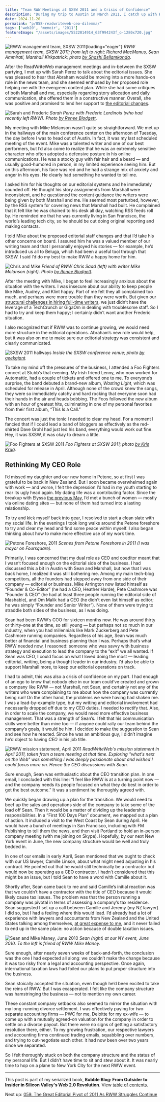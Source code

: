 ```yaml
---
title: "Team RWW Meetings at SXSW 2011 and a Crisis of Confidence"
description: "During my trip to Austin in March 2011, I catch up with ReadWriteWeb writers Sarah Perez and Mike Melanson. Then when I get back home, I start thinking about big changes to our company."
date: 2024-11-20
permalink: "p/058-readwriteweb-ceo-dilemma/"
tags: ['web20', 'memoir', '2011']
featureImage: "/assets/images/5522014914_63f994243f_o-1280x720.jpg"
---
```


![RWW management team, SXSW 2011](/assets/images/rww-mgmt-team-march2011b.jpg){loading="eager"}
*RWW management team, SXSW 2011; from left to right: Richard MacManus, Sean Ammirati, Marshall Kirkpatrick; photo [by Shashi Bellamkonda](https://www.flickr.com/photos/drbeachvacation/5522014914/).*

After the ReadWriteWeb management meetings and in-between the SXSW partying, I met up with Sarah Perez to talk about the editorial issues. She was pleased to hear that Abraham would be moving into a more hands-on role in the news team, and she seemed enthused by her proposed role helping me with the evergreen content plan. While she had some critiques of both Marshall and me, especially regarding story allocation and daily communication, she offered them in a constructive manner. Overall, she was positive and promised to lend her support to [the editorial changes](/p/057-sxsw-2011/).

![Sarah and Frederic](/assets/images/6a00d83451c79e69e2014e86d73ad0970d-500wi.jpg)
*Sarah Perez with Frederic Lardinois (who had recently left RWW). Photo [by Renee Blodgett](https://weblogtheworld.com/countries/northern-america/sxsw-interactive-2011-photo-picks).*

My meeting with Mike Melanson wasn’t quite so straightforward. We met up in the hallways of the main conference center on the afternoon of Tuesday, the day before I was to head out of Austin. In fact, it was my last scheduled meeting of the event. Mike was a talented writer and one of our best performers, but I’d also come to realize that he was an extremely sensitive character who often adopted a defensive posture in his online communications. He was a stocky guy with fair hair and a beard — and usually good-humored in person, in my limited experience seeing him. But on this afternoon, his face was red and he had a strange mix of anxiety and anger in his eyes. He clearly had something he wanted to tell me.

I asked him for his thoughts on our editorial systems and he immediately sounded off. He thought his story assignments from Marshall were inconsistent, and he questioned the content guidance the writers were being given by both Marshall and me. He seemed most perturbed, however, by the RSS system for covering news that Marshall had built. He complained that it felt like he was chained to his desk all day, watching RSS feeds roll by. He reminded me that he was currently living in San Francisco, the world’s leading tech city, so he should be out doing original reporting and making contacts.

I told Mike about the proposed editorial staff changes and that I’d take his other concerns on board. I assured him he was a valued member of our writing team and that I personally enjoyed his stories — for example, he’d introduced us all to Beluga, which had been a useful tool through that SXSW. I said I’d do my best to make RWW a happy home for him.

![Chris and Mike](/assets/images/6a00d83451c79e69e20147e3570d1e970b-500wi.jpg)
*Friend of RWW Chris Saad (left) with writer Mike Melanson (right). Photo [by Renee Blodgett](https://weblogtheworld.com/countries/northern-america/sxsw-interactive-2011-photo-picks).*

After the meeting with Mike, I began to feel increasingly anxious about the situation with the writers. I was insecure about our ability to keep people like Mike, Audrey, and Klint happy. Part of me felt they all complained too much, and perhaps were more trouble than they were worth. But given our [structural challenges in hiring full-time writers](/p/055-rww-expansion-2010/), we just didn’t have the leverage of a TechCrunch or GigaOm in dealing with troublesome staff. So I had to try and keep them happy; I certainly didn’t want another Frederic situation.

I also recognized that if RWW was to continue growing, we would need more structure in the editorial operations. Abraham’s new role would help, but it was also on me to make sure our editorial strategy was consistent and clearly communicated.

![SXSW 2011 hallways](/assets/images/sxsw-2011-inside.jpg)
*Inside the SXSW conference venue; photo [by geekgiant](https://www.flickr.com/photos/geekgiant/5570113051/).*

To take my mind off the pressures of the business, I attended a Foo Fighters concert at Stubb’s that evening. My Irish friend Lenny, who now worked for Automattic, had a couple of tickets and offered one to me. To everyone’s surprise, the band debuted a brand-new album, *Wasting Light*, which was scheduled for release in April. Although none of the crowd knew the songs, they were so immediately catchy and hard rocking that everyone soon had their hands in the air and heads bobbing. The Foos followed the new album with an hour of greatest hits, culminating in one of my personal favorites from their first album, “This Is a Call.” 

The concert was just the tonic I needed to clear my head. For a moment I fancied that if I could lead a band of bloggers as effectively as the red-shirted Dave Grohl had just led his band, everything would work out fine. Hey, it was SXSW, it was okay to dream a little.

![Foo Fighters at SXSW 2011](/assets/images/foo-fighters-march2011.jpg)
*Foo Fighters at SXSW 2011; photo [by Kris Krug](https://www.flickr.com/photos/kk/5533558960/).*

## Rethinking My CEO Role

I’d missed my daughter and our new home in Petone, so at first I was grateful to be back in New Zealand. But I soon became overwhelmed again with work — and worse, I felt the depression I’d had in my youth starting to rear its ugly head again. My dating life was a contributing factor. Since the breakup with Elyssa [the previous May](/p/050-meeting-new-york-times-2010/), I’d met a bunch of women — mostly via online dating sites — but none of them had turned into a lasting relationship.

To try and kick myself back into gear, I resolved to start a clean slate with my social life. In the evenings I took long walks around the Petone foreshore to try and clear my head and find some peace within myself. I also began thinking about how to make more effective use of my work time.

![Petone Foreshore, 2011](/assets/images/petone-foreshore-2011.jpg)
*Scenes from Petone Foreshore in 2011 (I was mayor on Foursquare).*

Primarily, I was concerned that my dual role as CEO and coeditor meant that I wasn’t focused enough on the editorial side of the business. I had discussed this a bit in Austin with Sean and Marshall, but now that I was back home, I realized it was still bothering me. Among my main tech-blog competitors, all the founders had stepped away from one side of their company — editorial or business. Mike Arrington now listed himself as “Founder & Co-Editor” (he had a CEO, Heather Harde), Pete Cashmore was “Founder & CEO” (he had at least three people running the editorial side of Mashable), and Om Malik had a CEO (he didn’t even list himself as editor; he was simply “Founder and Senior Writer”). None of them were trying to straddle both sides of the business, as I was doing.

Sean had been RWW’s COO for sixteen months now. He was around thirty or thirty-one at the time, so still young — but perhaps not so much in our industry, when you had millennials like Mark Zuckerberg and Pete Cashmore running companies. Regardless of his age, Sean was much better at financial and business planning than I was. Perhaps that’s what RWW needed now, I reasoned: someone who was savvy with business strategy and execution to lead the company to the “exit” we all wanted. If Sean was CEO, I could focus on what I loved doing the most — leading editorial, writing, being a thought leader in our industry. I’d also be able to support Marshall more, to keep our editorial operations on track.

I had to admit, this was also a crisis of confidence on my part. I had enough of an ego to know that nobody else in our team could’ve created and grown a company like RWW — not Marshall, not Sean, and certainly not any of the writers who were complaining to me about how the company was currently being run! On the other hand, the problems we were having had shaken me. I was a lead-by-example type, but my writing and editorial involvement had necessarily dropped off due to my CEO duties. I needed to rectify that. Also, in order to scale the company, we would need more effective business management. That was a strength of Sean’s. I felt that his communication skills were better than mine too — if anyone could rally our team behind the company’s goals, it would be him. I decided to make the suggestion to Sean and see how he reacted. Since he was an ambitious guy, I didn’t imagine he’d object to having *CEO* in his job title. 

![RWW mission statement, April 2011](/assets/images/rww-mission-statement-april2011.jpg)
*ReadWriteWeb's mission statement in April 2011, taken from a team meeting at that time. Exploring "what's next on the Web" was something I was deeply passionate about and wished I could focus more on. Hence the CEO discussions with Sean.*

Sure enough, Sean was enthusiastic about the CEO transition plan. In one email, I concluded with this line: “I feel like RWW is at a turning point now — and the company needs its people focused on what they do best in order to get the best outcome.” It was a sentiment he thoroughly agreed with.

We quickly began drawing up a plan for the transition. We would need to beef up the sales and operations side of the company to take some of the load off Sean. Then it would be a matter of dividing up the leadership responsibilities. In a “First 100 Days Plan” document, we mapped out a plan of action. It included a visit to the West Coast by Sean during April. He would have a bunch of meetings in San Francisco, including with FM Publishing to tell them the news, and then visit Portland to hold an in-person company meeting (with me joining on Skype). Hopefully, by our next New York event in June, the new company structure would be well and truly bedded in.

In one of our emails in early April, Sean mentioned that we ought to check with our US lawyer, Camille Linson, about what might need adjusting in his contract. He pointed out that he would still technically be a contractor but would now be operating as a CEO contractor. I hadn’t considered that this might be an issue, but I told Sean to have a word with Camille about it.

Shortly after, Sean came back to me and said Camille’s initial reaction was that we couldn’t have a contractor with the title of CEO because it would likely cause tax issues. The problem was that the person running a company was pivotal in terms of assessing a company’s tax residence. Sean suggested I set up a call between Camille and Jeremy (my NZ lawyer). I did so, but I had a feeling where this would lead. I’d already had a lot of experience with lawyers and accountants from New Zealand and the United States talking among themselves, [at great expense to me](/p/035-indie-media-business-20/), and it never failed to end up in the same place: no action because of double taxation issues.

![Sean and Mike Maney, June 2010](/assets/images/sean-june2010.jpg)
*Sean (right) at our NY event, June 2010. To the left is friend of RWW Mike Maney.*

Sure enough, after nearly seven weeks of back-and-forth, the conclusion was the one I had expected all along: we couldn’t make the change because it was too risky from a legal and accounting perspective. Once again, international taxation laws had foiled our plans to put proper structure into the business.

Sean stoically accepted the situation, even though he’d been excited to take the reins of RWW. But I was exasperated. I felt like the company structure was hamstringing the business — not to mention my own career.

These constant company setbacks also seemed to mirror the situation with my long-running divorce settlement. I was effectively paying for two separate accounting firms — PWC for me, Deloitte for my ex-wife — to come up with a mutually agreed-on valuation for the company in order to settle on a divorce payout. But there were no signs of getting a satisfactory resolution there, either. To my growing frustration, our respective lawyers and accounting firms continued trading emails, squabbling over numbers, and trying to out-negotiate each other. It had now been over two years since we separated.

So I felt thoroughly stuck on both the company structure and the status of my personal life. But I didn’t have time to sit and stew about it. It was nearly time to hop on a plane to New York City for the next RWW event.

* * *

This post is part of my serialized book, **Bubble Blog: From Outsider to Insider in Silicon Valley's Web 2.0 Revolution**. View [table of contents](/p/roadmap-bubbleblog/).

Next up: [059. The Great Editorial Pivot of 2011 As RWW Struggles Continue](/p/059-editorial-pivot/)